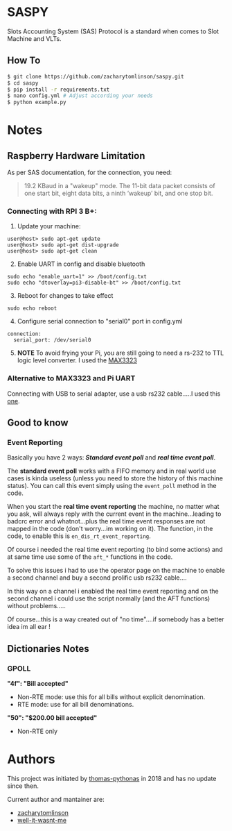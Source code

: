 # SASPY
Slots Accounting System (SAS) Protocol is a standard when comes to Slot Machine and VLTs.

## How To
```bash
$ git clone https://github.com/zacharytomlinson/saspy.git
$ cd saspy
$ pip install -r requirements.txt
$ nano config.yml # Adjust according your needs
$ python example.py
```

# Notes
## Raspberry Hardware Limitation
As per SAS documentation, for the connection, you need:
> 19.2 KBaud in a "wakeup" mode. The 11-bit data packet consists of one start bit, eight data bits, a
> ninth ‘wakeup’ bit, and one stop bit.

### Connecting with RPI 3 B+:
1) Update your machine:
```
user@host> sudo apt-get update
user@host> sudo apt-get dist-upgrade
user@host> sudo apt-get clean
```
2) Enable UART in config and disable bluetooth
```
sudo echo "enable_uart=1" >> /boot/config.txt
sudo echo "dtoverlay=pi3-disable-bt" >> /boot/config.txt
```
3) Reboot for changes to take effect 
``` 
sudo echo reboot
```
4) Configure serial connection to "serial0" port in config.yml
```
connection:
  serial_port: /dev/serial0
```

5) **NOTE** To avoid frying your Pi, you are still going to need a rs-232 to TTL logic level converter. I used the [MAX3323](https://www.mouser.com/ProductDetail/Analog-Devices-Maxim-Integrated/MAX3323EEPE%2b?qs=CDqwynd4ZNoRwc1iI5RFww%3D%3D)

### Alternative to MAX3323 and Pi UART
Connecting with USB to serial adapter, use a usb rs232 cable.....I used this [one](https://www.amazon.com/USB-Serial-Adapter-Prolific-PL-2303/dp/B00GRP8EZU/ref=sr_1_1_sspa?dib=eyJ2IjoiMSJ9.eT7IwLbFTyi5P6wiZqvnXrIsQpdtfPz_M46xtQa_S1I6h-lpFonAvq5YC5xJqm4vO8e3APmv6ZveRIHnEk3JvZ7RPORl8CFQWSUM226Dz0JssJAFQzWxU_Rk-YZaVXY5yPT9ZX-bqG0CDKUEzPruTJWEFg-ITUZtUOwr8KLTrvxvVg-ounmiZNAaizmQvxjrTdVozOF4iRbI5UF54oqfyn1obbD9whyaS_eGnl-TRcU.CRPZSqj6-D9E9pUJExtcBxGZd89oO6OAewGmvDxATTU&dib_tag=se&keywords=prolific%2Busb%2Bto%2Bserial&qid=1705598420&sr=8-1-spons&sp_csd=d2lkZ2V0TmFtZT1zcF9hdGY&th=1).

## Good to know
### Event Reporting
Basically you have 2 ways: ***Standard event poll*** and ***real time event poll***.

The **standard event poll** works with a FIFO memory and in real world use cases is kinda useless (unless you need to store the history of this machine status). You can call this event simply using the `event_poll` method in the code.

When you start the **real time event reporting** the machine, no matter what you ask, will always reply with the current event in the machine...leading to badcrc error and whatnot...plus the real time event responses are not mapped in the code (don't worry...im working on it). The function, in the code, to enable this is `en_dis_rt_event_reporting`.

Of course i needed the real time event reporting (to bind some actions) and at same time use some of the `aft_*` functions in the code.

To solve this issues i had to use the operator page on the machine to enable a second channel and buy a second prolific usb rs232 cable....

In this way on a channel i enabled the real time event reporting and on the second channel i could use the script normally (and the AFT functions) without problems.....

Of course...this is a way created out of "no time"....if somebody has a better idea im all ear !

## Dictionaries Notes
### GPOLL
**"4f": "Bill accepted"** 
- Non-RTE mode: use this for all bills without explicit denomination. 
- RTE mode: use for all bill denominations.

**"50": "$200.00 bill accepted"**
- Non-RTE only

# Authors
This project was initiated by [thomas-pythonas](https://github.com/thomas-pythonas) in 2018 and has no update since then.

Current author and mantainer are:

- [zacharytomlinson](https://github.com/zacharytomlinson)
- [well-it-wasnt-me](https://github.com/well-it-wasnt-me)